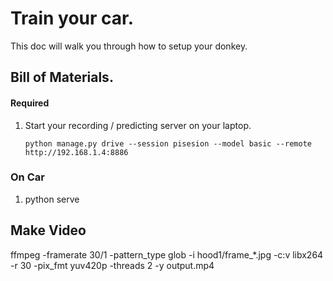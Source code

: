 # Train your car.
This doc will walk you through how to setup your donkey.


## Bill of Materials.
#### Required
1. Start your recording / predicting server on your laptop. 
   ``` 
   python manage.py drive --session pisesion --model basic --remote http://192.168.1.4:8886
   ```


### On Car
1. python serve 



## Make Video
ffmpeg -framerate 30/1 -pattern_type glob -i hood1/frame_*.jpg -c:v libx264 -r 30 -pix_fmt yuv420p -threads 2  -y output.mp4